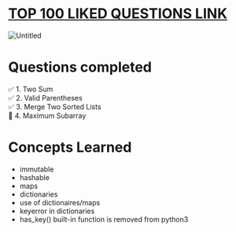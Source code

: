 # [TOP 100 LIKED QUESTIONS LINK](https://leetcode.com/problem-list/79h8rn6/?sorting=W3sic29ydE9yZGVyIjoiQVNDRU5ESU5HIiwib3JkZXJCeSI6IkRJRkZJQ1VMVFkifV0%3D)

![Untitled](https://user-images.githubusercontent.com/72177954/132102265-38932c44-e18f-449d-a3f9-cad7fc396bc0.png)

# Questions completed 

:white_check_mark: 1. Two Sum </br>
:white_check_mark: 2. Valid Parentheses </br>
:white_check_mark: 3. Merge Two Sorted Lists </br>
:black_square_button: 4. Maximum Subarray </br>

# Concepts Learned

* immutable
* hashable
* maps
* dictionaries
* use of dictionaires/maps
* keyerror in dictionaries
* has_key() built-in function is removed from python3
